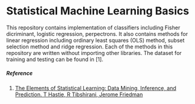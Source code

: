 # Statistical Machine Learning Basics

This repository contains implementation of classifiers including Fisher dicriminant, logistic regression, perpectrons. It also contains methods for linear regression including ordinary least squares (OLS) method, subset selection method and ridge regression. Each of the methods in this repository are written without importing other libraries. The dataset for training and testing can be found in [1]. 


##### Reference
1. [The Elements of Statistical Learning: Data Mining, Inference, and Prediction. T Hastie, R Tibshirani, Jerome Friedman](http://statweb.stanford.edu/~tibs/ElemStatLearn/)

